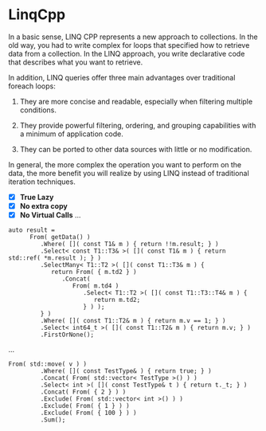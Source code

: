 # LinqCpp

In a basic sense, LINQ CPP represents a new approach to collections. 
In the old way, you had to write complex for loops that specified how to retrieve data from a collection. 
In the LINQ approach, you write declarative code that describes what you want to retrieve.

In addition, LINQ queries offer three main advantages over traditional foreach loops:

1. They are more concise and readable, especially when filtering multiple conditions.

2. They provide powerful filtering, ordering, and grouping capabilities with a minimum of application code.

3. They can be ported to other data sources with little or no modification.

In general, the more complex the operation you want to perform on the data, the more benefit you will realize by using LINQ instead of traditional iteration techniques.

- [x] **True Lazy**
- [x] **No extra copy**
- [x] **No Virtual Calls**
...
```
auto result =
      From( getData() )
         .Where( []( const T1& m ) { return !!m.result; } )
         .Select< const T1::T3& >( []( const T1& m ) { return std::ref( *m.result ); } )
         .SelectMany< T1::T2 >( []( const T1::T3& m ) {
            return From( { m.td2 } )
               .Concat(
                  From( m.td4 )
                     .Select< T1::T2 >( []( const T1::T3::T4& m ) {
                        return m.td2;
                     } ) );
         } )
         .Where( []( const T1::T2& m ) { return m.v == 1; } )
         .Select< int64_t >( []( const T1::T2& m ) { return m.v; } )
         .FirstOrNone();
```
...
```
From( std::move( v ) )
         .Where( []( const TestType& ) { return true; } )
         .Concat( From( std::vector< TestType >() ) )
         .Select< int >( []( const TestType& t ) { return t._t; } )
         .Concat( From( { 2 } ) )
         .Exclude( From( std::vector< int >() ) )
         .Exclude( From( { 1 } ) )
         .Exclude( From( { 100 } ) )
         .Sum();
```
